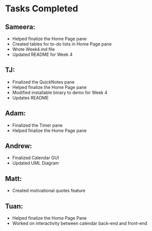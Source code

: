 # Tasks Completed

## Sameera:
* Helped finalize the Home Page pane 
* Created tables for to-do lists in Home Page pane
* Wrote Week4.md file
* Updated README for Week 4

## TJ:
* Finalized the QuickNotes pane
* Helped finalize the Home Page pane 
* Modified installable binary to demo for Week 4
* Updates README

## Adam:
* Finalized the Timer pane
* Helped finalize the Home Page pane

## Andrew:
* Finalized Calendar GUI
* Updated UML Diagram

## Matt:
* Created motivational quotes feature

## Tuan:
* Helped finalize the Home Page Pane
* Worked on interactivity between calendar back-end and front-end
